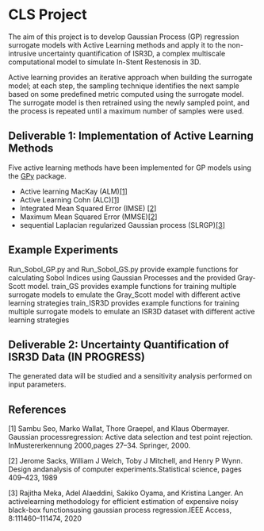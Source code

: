 # CLS Project
The aim of this project is to develop Gaussian Process (GP) regression surrogate models with Active Learning methods and apply it to the non-intrusive uncertainty quantification of ISR3D, a complex multiscale computational model to simulate In-Stent Restenosis in 3D. 

Active learning provides an iterative approach when building the surrogate model; at each step, the sampling technique identifies the next sample based on some predefined metric computed using the surrogate model. The surrogate model is then retrained using the newly sampled point, and the process is repeated until a maximum number of samples were used.


## Deliverable 1: Implementation of Active Learning Methods

Five active learning methods have been implemented for GP models using the [GPy](http://sheffieldml.github.io/GPy/) package. 


* Active learning MacKay (ALM)[[1]](#1)
* Active Learning Cohn (ALC)[[1]](#1)
* Integrated Mean Squared Error (IMSE) [[2]](#2)
* Maximum Mean Squared Error (MMSE)[[2]](#2)
* sequential Laplacian regularized Gaussian process (SLRGP)[[3]](#3)


## Example Experiments
Run_Sobol_GP.py and Run_Sobol_GS.py provide example functions for calculating Sobol Indices using Gaussian Processes and the provided Gray-Scott model. 
train_GS provides example functions for training multiple surrogate models to emulate the Gray_Scott model with different active learning strategies
train_ISR3D provides example functions for training multiple surrogate models to emulate an ISR3D dataset with different active learning strategies

## Deliverable 2: Uncertainty Quantification of ISR3D Data (IN PROGRESS)

The generated data will be studied and a sensitivity analysis performed on input parameters. 

## References
<a id="1">[1]</a> 
Sambu Seo, Marko Wallat, Thore Graepel, and Klaus Obermayer. Gaussian processregression: Active data selection and test point rejection. InMustererkennung 2000,pages 27–34. Springer, 2000.

<a id="2">[2]</a> 
Jerome Sacks, William J Welch, Toby J Mitchell, and Henry P Wynn.  Design andanalysis of computer experiments.Statistical science, pages 409–423, 1989

<a id="3">[3]</a> 
Rajitha  Meka,  Adel  Alaeddini,  Sakiko  Oyama,  and  Kristina  Langer.   An  activelearning methodology for efficient estimation of expensive noisy black-box functionsusing gaussian process regression.IEEE Access, 8:111460–111474, 2020
